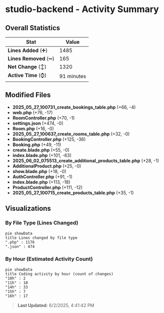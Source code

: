 # studio-backend - Activity Summary 

## Overall Statistics

| Stat                   | Value                                                             |
| ---------------------- | ----------------------------------------------------------------- |
| **Lines Added** (➕)   | 1485                                          |
| **Lines Removed** (➖) | 165                                        |
| **Net Change** (↕)    | 1320                |
| **Active Time** (⌚)   | 91 minutes |


## Modified Files
- **2025_05_27_100731_create_bookings_table.php** (+66, -4)
- **web.php** (+76, -17)
- **RoomController.php** (+70, -1)
- **settings.json** (+474, -0)
- **Room.php** (+16, -0)
- **2025_05_27_100637_create_rooms_table.php** (+32, -0)
- **BookingController.php** (+125, -36)
- **Booking.php** (+49, -11)
- **create.blade.php** (+55, -0)
- **index.blade.php** (+101, -63)
- **2025_06_02_075513_create_additional_products_table.php** (+28, -1)
- **AdditionalProduct.php** (+25, -0)
- **show.blade.php** (+18, -0)
- **AuthController.php** (+91, -1)
- **index.blade.php** (+113, -18)
- **ProductController.php** (+111, -12)
- **2025_05_27_100715_create_products_table.php** (+35, -1)

## Visualizations

### By File Type (Lines Changed)

```mermaid
pie showData
title Lines changed by file type
".php" : 1176
".json" : 474
```

### By Hour (Estimated Activity Count)

```mermaid
pie showData
title Coding activity by hour (count of changes)
"10h" : 2
"11h" : 10
"14h" : 33
"15h" : 7
"16h" : 17
```


> **Last Updated:** 6/2/2025, 4:41:42 PM